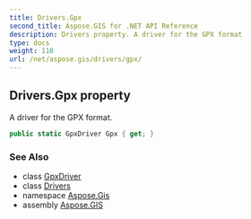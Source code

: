 ```yaml
---
title: Drivers.Gpx
second_title: Aspose.GIS for .NET API Reference
description: Drivers property. A driver for the GPX format
type: docs
weight: 110
url: /net/aspose.gis/drivers/gpx/
---
```

## Drivers.Gpx property

A driver for the GPX format.

```csharp
public static GpxDriver Gpx { get; }
```

### See Also

* class [GpxDriver](../../../aspose.gis.formats.gpx/gpxdriver/)
* class [Drivers](../)
* namespace [Aspose.Gis](../../drivers/)
* assembly [Aspose.GIS](../../../)


